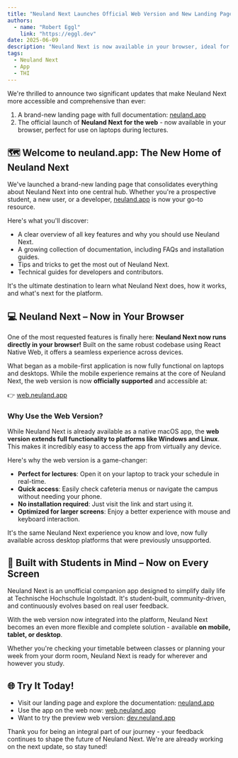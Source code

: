 ```yaml
---
title: "Neuland Next Launches Official Web Version and New Landing Page"
authors: 
  - name: "Robert Eggl"
    link: "https://eggl.dev"
date: 2025-06-09
description: "Neuland Next is now available in your browser, ideal for use on laptops during lectures."
tags:
  - Neuland Next
  - App
  - THI
---
```


We're thrilled to announce two significant updates that make Neuland Next more accessible and comprehensive than ever:

1.  A brand-new landing page with full documentation: [neuland.app](https://neuland.app)
2.  The official launch of **Neuland Next for the web** - now available in your browser, perfect for use on laptops during lectures.

## 🗺️ Welcome to neuland.app: The New Home of Neuland Next

We've launched a brand-new landing page that consolidates everything about Neuland Next into one central hub. Whether you're a prospective student, a new user, or a developer, [neuland.app](https://neuland.app) is now your go-to resource.

Here's what you'll discover:

* A clear overview of all key features and why you should use Neuland Next.
* A growing collection of documentation, including FAQs and installation guides.
* Tips and tricks to get the most out of Neuland Next.
* Technical guides for developers and contributors.

It's the ultimate destination to learn what Neuland Next does, how it works, and what's next for the platform.

## 💻 Neuland Next – Now in Your Browser

One of the most requested features is finally here: **Neuland Next now runs directly in your browser!** Built on the same robust codebase using React Native Web, it offers a seamless experience across devices.

What began as a mobile-first application is now fully functional on laptops and desktops. While the mobile experience remains at the core of Neuland Next, the web version is now **officially supported** and accessible at:

👉 [web.neuland.app](https://web.neuland.app)

### Why Use the Web Version?

While Neuland Next is already available as a native macOS app, the **web version extends full functionality to platforms like Windows and Linux**. This makes it incredibly easy to access the app from virtually any device.

Here's why the web version is a game-changer:

* **Perfect for lectures**: Open it on your laptop to track your schedule in real-time.
* **Quick access**: Easily check cafeteria menus or navigate the campus without needing your phone.
* **No installation required**: Just visit the link and start using it.
* **Optimized for larger screens**: Enjoy a better experience with mouse and keyboard interaction.

It's the same Neuland Next experience you know and love, now fully available across desktop platforms that were previously unsupported.

## 🎯 Built with Students in Mind – Now on Every Screen

Neuland Next is an unofficial companion app designed to simplify daily life at Technische Hochschule Ingolstadt.
It's student-built, community-driven, and continuously evolves based on real user feedback.

With the web version now integrated into the platform, Neuland Next becomes an even more flexible and complete solution - available **on mobile, tablet, or desktop**.

Whether you're checking your timetable between classes or planning your week from your dorm room, Neuland Next is ready for wherever and however you study.

## 🌐 Try It Today!

* Visit our landing page and explore the documentation: [neuland.app](https://neuland.app)
* Use the app on the web now: [web.neuland.app](https://web.neuland.app)
* Want to try the preview web version: [dev.neuland.app](https://dev.neuland.app)

Thank you for being an integral part of our journey - your feedback continues to shape the future of Neuland Next.
We're are already working on the next update, so stay tuned!